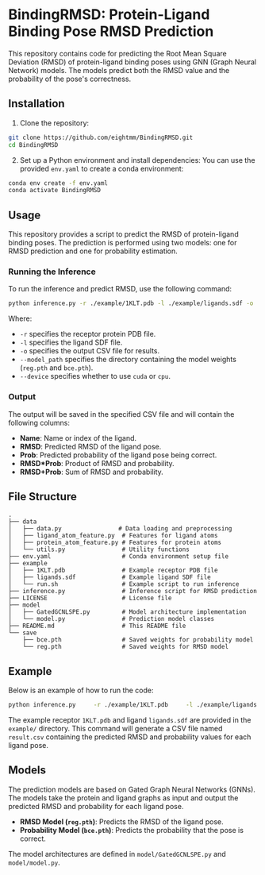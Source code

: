 # BindingRMSD: Protein-Ligand Binding Pose RMSD Prediction

This repository contains code for predicting the Root Mean Square Deviation (RMSD) of protein-ligand binding poses using GNN (Graph Neural Network) models. The models predict both the RMSD value and the probability of the pose's correctness.

## Installation

1. Clone the repository:
```bash
git clone https://github.com/eightmm/BindingRMSD.git
cd BindingRMSD
```

2. Set up a Python environment and install dependencies: You can use the provided `env.yaml` to create a conda environment:
```bash
conda env create -f env.yaml
conda activate BindingRMSD
```

## Usage

This repository provides a script to predict the RMSD of protein-ligand binding poses. The prediction is performed using two models: one for RMSD prediction and one for probability estimation.

### Running the Inference

To run the inference and predict RMSD, use the following command:
```bash
python inference.py -r ./example/1KLT.pdb -l ./example/ligands.sdf -o ./result.csv --model_path ./save --device cuda
```
Where:
- `-r` specifies the receptor protein PDB file.
- `-l` specifies the ligand SDF file.
- `-o` specifies the output CSV file for results.
- `--model_path` specifies the directory containing the model weights (`reg.pth` and `bce.pth`).
- `--device` specifies whether to use `cuda` or `cpu`.

### Output

The output will be saved in the specified CSV file and will contain the following columns:
- **Name**: Name or index of the ligand.
- **RMSD**: Predicted RMSD of the ligand pose.
- **Prob**: Predicted probability of the ligand pose being correct.
- **RMSD\*Prob**: Product of RMSD and probability.
- **RMSD+Prob**: Sum of RMSD and probability.

## File Structure

```
.
├── data
│   ├── data.py                # Data loading and preprocessing
│   ├── ligand_atom_feature.py  # Features for ligand atoms
│   ├── protein_atom_feature.py # Features for protein atoms
│   └── utils.py                # Utility functions
├── env.yaml                    # Conda environment setup file
├── example
│   ├── 1KLT.pdb                # Example receptor PDB file
│   ├── ligands.sdf             # Example ligand SDF file
│   └── run.sh                  # Example script to run inference
├── inference.py                # Inference script for RMSD prediction
├── LICENSE                     # License file
├── model
│   ├── GatedGCNLSPE.py         # Model architecture implementation
│   └── model.py                # Prediction model classes
├── README.md                   # This README file
└── save
    ├── bce.pth                 # Saved weights for probability model
    └── reg.pth                 # Saved weights for RMSD model
```

## Example

Below is an example of how to run the code:
```bash
python inference.py     -r ./example/1KLT.pdb     -l ./example/ligands.sdf     -o ./result.csv     --batch_size 128     --model_path ./save     --device cuda
```

The example receptor `1KLT.pdb` and ligand `ligands.sdf` are provided in the `example/` directory. This command will generate a CSV file named `result.csv` containing the predicted RMSD and probability values for each ligand pose.

## Models

The prediction models are based on Gated Graph Neural Networks (GNNs). The models take the protein and ligand graphs as input and output the predicted RMSD and probability for each ligand pose.

- **RMSD Model (`reg.pth`)**: Predicts the RMSD of the ligand pose.
- **Probability Model (`bce.pth`)**: Predicts the probability that the pose is correct.

The model architectures are defined in `model/GatedGCNLSPE.py` and `model/model.py`.

